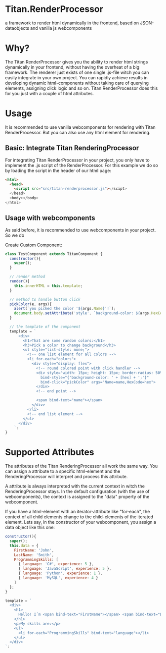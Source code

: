 # Titan.RenderProcessor
a framework to render html dynamically in the frontend, based on JSON-dataobjects and vanilla js webcomponents

# Why?

The Titan RenderProcessor gives you the ability to render html strings dynamically in your frontend, without having the overheat of a big framework. The renderer just exists of one single .js-file witch you can easily integrate in your own project. You can rapidly achieve results in developing dynamic html-components without taking care of querying elements, assigning click logic and so on. Titan RenderProcessor does this for you just with a couple of html attributes.

# Usage

It is recommended to use vanilla webcomponents for rendering with Titan RenderProcessor. But you can also use any html element for rendering.

## Basic: Integrate Titan RenderingProcessor

For integrating Titan RenderProcessor in your project, you only have to implement the .js script of the RenderProcessor. For this example we do so by loading the script in the header of our html page:

``` html
<html>
  <head>
    <script src="src/titan-renderprocessor.js"></scipt>
  </head>
  <body></body>
</html>
```


## Usage with webcomponents

As said before, it is recommended to use webcomponents in your project. So we do 

Create Custom Component:

``` javascript
class TestComponent extends TitanComponent {
  constructor(){
    super();
  }

  // render method
  render(){
    this.innerHTML = this.template;
  }

  // method to handle button click
  pickColor(e, args){
    alert(`you picked the color '${args.Name}'!`);
    document.body.setAttribute('style', `background-color: ${args.HexCode};`);
  }

  // the template of the component
  template = `
      <div>
        <h1>That are some random colors:</h1>
        <h3>Pick a color to change background</h3>
        <ul style="list-style: none;">
          <!-- one list element for all colors -->
          <li for-each="colors">
            <div style="display: flex">
              <!-- round colored point with click handler -->
              <div style="width: 15px; height: 15px; border-radius: 50%; margin-right: 5px;"
                bind-style="{'background-color: ' + [hex] + ';'}"
                bind-click="pickColor" args="Name=name,HexCode=hex">
              </div>
              <!-- end point -->

              <span bind-text="name"></span>
            </div>
          </li>
          <!-- end list element -->
        </ul>
      </div>
    `;
}
```


# Supported Attributes

The attributes of the Titan RenderingProcessor all work the same way. You can assign a attribute to a specific html-element and the RenderingProcessor will interpret and process this attribute.

A attribute is always interpreted with the current context in witch the RenderingProcessor stays. In the default configuration (with the use of webcomponents), the context is assigned to the "data" property of the webcomponent.

If you have a html-element with an iterator-attribute like "for-each", the context of all child elements change to the child-elements of the iterated element. Lets say, in the constructor of your webcomponent, you assign a data object like this one:

``` javascript
constructor(){
  super();
  this.data = {
    FirstName: 'John',
    LastName: 'Smith',
    ProgrammingSkills: [
      { language: 'C#', experience: 5 },
      { language: 'JavaScript', experience: 5 },
      { language: 'Python', experience: 1 },
      { language: 'MySQL', experience: 4 }
    ]
  };
}

template = `
  <div>
    <h1>
      Hello! I´m <span bind-text="FirstName"></span> <span bind-text="LastName"></span>!
    </h1>
    <p>My skills are:</p>
    <ul>
      <li for-each="ProgrammingSkills" bind-text="language"></li>
    </ul>
  </div>
`:
```

